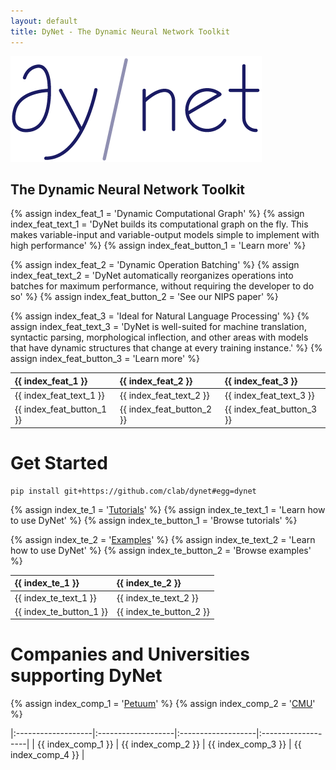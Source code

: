 ```yaml
---
layout: default
title: DyNet - The Dynamic Neural Network Toolkit
---
```


![DyNet](assets/dynet_logo.png)

## The Dynamic Neural Network Toolkit





{% assign index_feat_1 = 'Dynamic Computational Graph' %}
{% assign index_feat_text_1 = 'DyNet builds its computational graph on the fly. This makes variable-input and variable-output models simple to implement with high performance' %}
{% assign index_feat_button_1 = 'Learn more' %}

{% assign index_feat_2 = 'Dynamic Operation Batching' %}
{% assign index_feat_text_2 = 'DyNet automatically reorganizes operations into batches for maximum performance, without requiring the developer to do so' %}
{% assign index_feat_button_2 = 'See our NIPS paper' %}

{% assign index_feat_3 = 'Ideal for Natural Language Processing' %}
{% assign index_feat_text_3 = 'DyNet is well-suited for machine translation, syntactic parsing, morphological inflection, and other areas with models that have dynamic structures that change at every training instance.' %}
{% assign index_feat_button_3 = 'Learn more' %}

| {{ index_feat_1 }}        | {{ index_feat_2 }}        | {{ index_feat_3 }}        |
|:--------------------------|:--------------------------|:--------------------------|
| {{ index_feat_text_1 }}   | {{ index_feat_text_2 }}   | {{ index_feat_text_3 }}   |
| {{ index_feat_button_1 }} | {{ index_feat_button_2 }} | {{ index_feat_button_3 }} |





# Get Started

    pip install git+https://github.com/clab/dynet#egg=dynet





{% assign index_te_1 = '[Tutorials](http://dynet.readthedocs.io/en/latest/tutorial.html)' %}
{% assign index_te_text_1 = 'Learn how to use DyNet' %}
{% assign index_te_button_1 = 'Browse tutorials' %}

{% assign index_te_2 = '[Examples](http://dynet.readthedocs.io/en/latest/examples.html)' %}
{% assign index_te_text_2 = 'Learn how to use DyNet' %}
{% assign index_te_button_2 = 'Browse examples' %}

| {{ index_te_1 }}        | {{ index_te_2 }}        |
|:------------------------|:------------------------|
| {{ index_te_text_1 }}   | {{ index_te_text_2 }}   |
| {{ index_te_button_1 }} | {{ index_te_button_2 }} |





# Companies and Universities supporting DyNet

{% assign index_comp_1 = '[Petuum](http://www.petuum.com)' %}
{% assign index_comp_2 = '[CMU](http://cmu.edu)' %}

|:-------------------|:-------------------|:-------------------|:-------------------|
| {{ index_comp_1 }} | {{ index_comp_2 }} | {{ index_comp_3 }} | {{ index_comp_4 }} |
